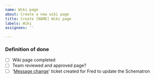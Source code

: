 ```yaml
---
name: Wiki page
about: Create a new wiki page
title: Create [NAME] Wiki page
labels: Wiki
assignees: ''

---
```


### Definition of done
- [ ] Wiki page completed
- [ ] Team reviewed and approved page?
- [ ] '[Message change](https://github.com/elifesciences/eLife-JATS-schematron/issues/new/choose)' ticket created for Fred to update the Schematron
